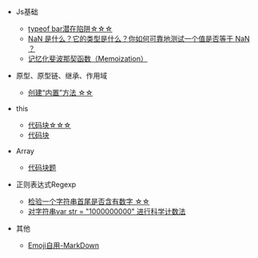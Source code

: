 * Js基础
  * [typeof bar潜在陷阱☆☆☆](basic.md)
  * [NaN 是什么？它的类型是什么？你如何可靠地测试一个值是否等于 NaN ？](js-nan.md)
  * [记忆化斐波那契函数（Memoization）](js-memoi.md)
* 原型、原型链、继承、作用域
  * [创建“内置”方法 ☆☆](js-1-1.md)

* this
  * [代码块☆☆☆](this-1.md)
  * [代码块](this-2.md)

* Array
  * [代码块题](array-1.md)

* 正则表达式Regexp
  * [检验一个字符串首尾是否含有数字 ☆☆](regexp/regexp-1.md)
  * [对字符串var str = "1000000000" 进行科学计数法](regexp/regexp-2.md)

* 其他
  * [Emoji自用-MarkDown](emoji.md)